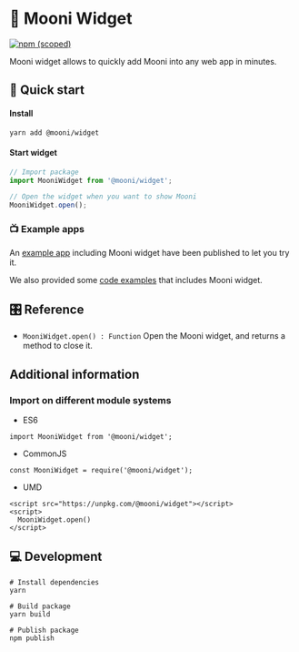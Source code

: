 # 🌚 Mooni Widget

[![npm (scoped)](https://img.shields.io/npm/v/@mooni/widget)](https://www.npmjs.com/package/@mooni/widget)

Mooni widget allows to quickly add Mooni into any web app in minutes.

## 🎁 Quick start
#### Install

`yarn add @mooni/widget`
 
#### Start widget

```js
// Import package
import MooniWidget from '@mooni/widget';

// Open the widget when you want to show Mooni
MooniWidget.open();
```

### 📺 Example apps

An [example app](https://mooni-widget-example.now.sh) including Mooni widget have been published to let you try it.

We also provided some [code examples](../../host-example) that includes Mooni widget.

## 🎛 Reference

- `MooniWidget.open() : Function`  Open the Mooni widget, and returns a method to close it.

## Additional information

### Import on different module systems

- ES6

`import MooniWidget from '@mooni/widget';`

- CommonJS

`const MooniWidget = require('@mooni/widget');`

- UMD

```
<script src="https://unpkg.com/@mooni/widget"></script>
<script> 
  MooniWidget.open()
</script>
```

## 💻 Development

```
# Install dependencies
yarn

# Build package
yarn build

# Publish package
npm publish
```
